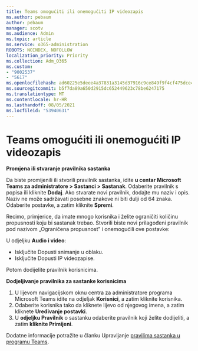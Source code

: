 ```yaml
---
title: Teams omogućiti ili onemogućiti IP videozapis
ms.author: pebaum
author: pebaum
manager: scotv
ms.audience: Admin
ms.topic: article
ms.service: o365-administration
ROBOTS: NOINDEX, NOFOLLOW
localization_priority: Priority
ms.collection: Adm_O365
ms.custom:
- "9002537"
- "5617"
ms.openlocfilehash: ad60225e5deee4a37831a3145d37916c9ce849f9f4cf475dce4c9a6210f83af9
ms.sourcegitcommit: b5f7da89a650d2915dc652449623c78be6247175
ms.translationtype: MT
ms.contentlocale: hr-HR
ms.lasthandoff: 08/05/2021
ms.locfileid: "53940631"
---
```

# <a name="teams-allow-or-disable-ip-video"></a>Teams omogućiti ili onemogućiti IP videozapis

**Promjena ili stvaranje pravilnika sastanka**

Da biste promijenili ili stvorili pravilnik sastanka, idite **u centar Microsoft Teams za administratore > Sastanci > Sastanak**. Odaberite pravilnik s popisa ili kliknite **Dodaj**. Ako stvarate novi pravilnik, dodajte mu naziv i opis. Naziv ne može sadržavati posebne znakove ni biti dulji od 64 znaka. Odaberite postavke, a zatim kliknite **Spremi**.

Recimo, primjerice, da imate mnogo korisnika i želite ograničiti količinu propusnosti koju bi sastanak trebao. Stvorili biste novi prilagođeni pravilnik pod nazivom „Ograničena propusnost” i onemogućili ove postavke:

U odjeljku **Audio i video**:

- Isključite Dopusti snimanje u oblaku.
- Isključite Dopusti IP videozapise.

Potom dodijelite pravilnik korisnicima.

**Dodjeljivanje pravilnika za sastanke korisnicima**

1. U lijevom navigacijskom oknu centra za administratore programa Microsoft Teams idite na odjeljak **Korisnici**, a zatim kliknite korisnika.
2. Odaberite korisnika tako da kliknete lijevo od njegovog imena, a zatim kliknete **Uređivanje postavki**.
3. U **odjeljku Pravilnik** o sastanku odaberite pravilnik koji želite dodijeliti, a zatim **kliknite Primijeni**.

Dodatne informacije potražite u članku Upravljanje [pravilima sastanka u programu Teams](https://docs.microsoft.com/microsoftteams/meeting-policies-in-teams).
